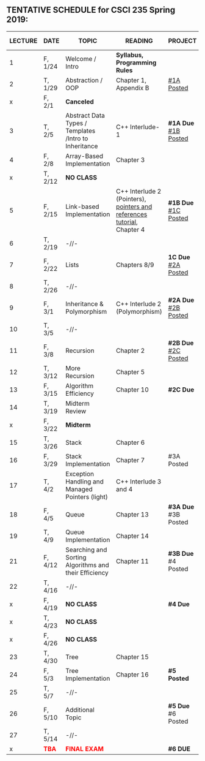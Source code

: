 
## TENTATIVE SCHEDULE for CSCI 235 Spring 2019:

LECTURE | DATE | TOPIC | READING | PROJECT | SLIDES | STUDY QUESTIONS |
------- | ---- | ----- | -------- | --------- | ------- | ------- |
1 | F, 1/24 | Welcome / Intro | **Syllabus, Programming Rules** | | [Lecture 1](Lectures/Lecture_1_Intro.pdf)
2 | T,  1/29 | Abstraction / OOP | Chapter 1, Appendix B   | [#1A Posted](documents/Project_1A.pdf) | [Lecture 2](Lectures/Lecture2_OOP.pdf)| [OPP_SQ](documents/OPP_studyQ.pdf)
x | F, 2/1 | **Canceled** |
3 | T, 2/5 | Abstract Data Types / Templates /Intro to Inheritance | C++ Interlude-1 | **#1A Due** [#1B Posted](documents/Project_1B.pdf)| [Lecture 3](Lectures/Lecture3_ADT&Templates.pdf) |  [ADT_IN_SQ](documents/ADT_InheritanceQ.pdf)
4 | F, 2/8 | Array-Based Implementation | Chapter 3  |  |  [Lecture 4](Lectures/Lecture4_ArrayBag.pdf) | [ArrayBag_SQ](documents/ArrayBag_studyQ.pdf)
x | T, 2/12 |  **NO CLASS** |  |  | 
5 | F, 2/15 | Link-based Implementation  | C++ Interlude 2 (Pointers), [pointers and references tutorial](http://www.ntu.edu.sg/home/ehchua/programming/cpp/cp4_pointerreference.html),  Chapter 4| **#1B Due** [#1C Posted](documents/Project_1C.pdf)| [Lecture5](Lectures/Lecture5_LinkedBag.pdf) | [LinkedChain_SQ](documents/LinkedChain_studyQ.pdf)
6 | T, 2/19 | -//-
7 | F, 2/22 | Lists| Chapters 8/9 | **1C Due** [#2A Posted](documents/Project_2A.pdf)  |[Lecture7](Lectures/Lecture7_Lists.pdf) | [List_SQ](documents/List_studyQ.pdf)
8 | T, 2/26 | -//-|  |    | 
9 | F, 3/1 | Inheritance  & Polymorphism  | C++ Interlude 2 (Polymorphism) | **#2A Due** [#2B Posted](documents/Project_2B.pdf)| [Lecture9](Lectures/Lecture9_Polymorphism.pdf) | [Polymorphism_SQ](documents/Polymorphism_studyQ.pdf)
10 | T, 3/5 | -//-  |  | |
11 | F, 3/8 | Recursion | Chapter 2 | **#2B Due** [#2C Posted](documents/Project_2C.pdf)| [Lecture10](Lectures/Lecture10_Recursion.pdf)
12 | T, 3/12 | More Recursion | Chapter 5 | | 
13 | F, 3/15 | Algorithm Efficiency | Chapter 10 | **#2C Due** 
14 | T, 3/19 | Midterm Review |  |  |  | 
x | F, 3/22| **Midterm** | 
15 | T, 3/26 | Stack | Chapter 6 | 
16 | F, 3/29 | Stack Implementation | Chapter 7 | #3A Posted
17| T, 4/2 | Exception Handling and Managed Pointers (light) | C++ Interlude 3 and 4|  | 
18 | F, 4/5 | Queue | Chapter 13 | **#3A Due** #3B Posted  | 
19 | T, 4/9 | Queue Implementation | Chapter 14 | | 
21 | F, 4/12 | Searching and Sorting Algorithms and their Efficiency  | Chapter 11 |  **#3B Due** #4 Posted
22 | T, 4/16 | -//- | | 
x | F, 4/19 | **NO CLASS** | |   **#4 Due** | 
x | T, 4/23 | **NO CLASS** | |  | 
x | F, 4/26 | **NO CLASS** | |  | 
23 | T, 4/30 | Tree | Chapter 15 | | 
24 | F, 5/3 | Tree Implementation | Chapter 16 |**#5 Posted**|
25 | T, 5/7 | -//- |  |
26 |F, 5/10 |  Additional Topic  | |**#5 Due** #6 Posted
27 |T, 5/14 | -//- |  |
x |<b><span style="color:red"> TBA </span></b>  | <b><span style="color:red"> FINAL EXAM </span></b> | |**#6 DUE**


